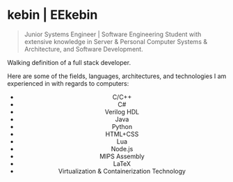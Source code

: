 # kebin | EEkebin
> Junior Systems Engineer | Software Engineering Student with extensive knowledge in Server & Personal Computer Systems & Architecture, and Software Development.

Walking definition of a full stack developer.

Here are some of the fields, languages, architectures, and technologies I am experienced in with regards to computers:
<ul align="center">
    <li>C/C++</li>
    <li>C#</li>
    <li>Verilog HDL</li>
    <li>Java</li>
    <li>Python</li>
    <li>HTML+CSS</li>
    <li>Lua</li>
    <li>Node.js</li>
    <li>MIPS Assembly</li>
    <li>LaTeX</li>
    <li>Virtualization & Containerization Technology</li>    
</ul>
